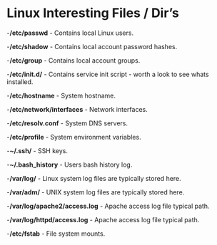 # Linux Interesting Files / Dir’s

-**/etc/passwd** - Contains local Linux users.

-**/etc/shadow** - Contains local account password hashes.

-**/etc/group** - Contains local account groups.

-**/etc/init.d/** - Contains service init script - worth a look to see whats installed.

-**/etc/hostname** - System hostname.

-**/etc/network/interfaces** - Network interfaces.

-**/etc/resolv.conf** - System DNS servers.

-**/etc/profile** - System environment variables.

-**~/.ssh/** - SSH keys.

-**~/.bash_history** - Users bash history log.

-**/var/log/** - Linux system log files are typically stored here.

-**/var/adm/** - UNIX system log files are typically stored here.

-**/var/log/apache2/access.log** - Apache access log file typical path.

-**/var/log/httpd/access.log** - Apache access log file typical path.

-**/etc/fstab** - File system mounts.
